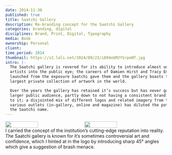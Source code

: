 ```yaml
---
date: 2014-11-30
published: true
title: Saatchi Gallery
description: Re-branding concept for the Saatchi Gallery
categories: branding, digital
disciplines: Brand, Print, Digital, Typography
media: Book
ownership: Personal
client: 
time_period: 2014
thumbnail: https://s2.loli.net/2024/09/23/i894obMJYSrpeNT.jpg
intro: |-
  The Saatchi gallery is revered for its ability to introduce almost unknown
  artists into the public eye; the careers of Damien Hirst and Tracy Emin were
  launched from the exposure Saatchi gave them and the gallery boasts the
  largest private collection of artwork in the world.

  Over the years the gallery has retained it’s success but has never gained a
  larger public audience, partly down to not having a consistent brand attached
  to it; a disjointed mix of different logos and related imagery from the
  various outlets (in-gallery, online and magazine) has diluted the potential of
  the Saatchi name.
---
```

<div style="display: flex; gap: 20px;">
    <img src="https://d33wubrfki0l68.cloudfront.net/392c9c156b6baa4b009ed35302fd1c4c02f30f7b/f103f/images/projects/saatchi-gallery/saatchi-logo.png" width="45%">
    <img src="https://d33wubrfki0l68.cloudfront.net/9e7a48623210c767a8714a46fda0981d1c37f23b/24a60/images/projects/saatchi-gallery/saatchi-magazine.jpg" width="45%">
</div>
I carried the concept of the institution’s cutting-edge reputation into reality. The Saatchi gallery is known for it’s sometimes controversial art and confidence, which I hinted at in the logo by introducing sharp 45° angles which give a suggestion of brash menace.